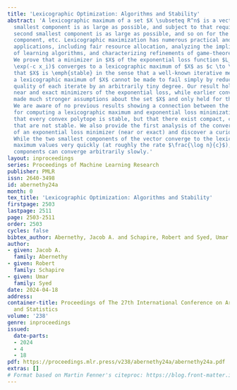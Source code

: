 ```yaml
---
title: 'Lexicographic Optimization: Algorithms and Stability'
abstract: 'A lexicographic maximum of a set $X \subseteq R^n$ is a vector in $X$ whose
  smallest component is as large as possible, and subject to that requirement, whose
  second smallest component is as large as possible, and so on for the third smallest
  component, etc. Lexicographic maximization has numerous practical and theoretical
  applications, including fair resource allocation, analyzing the implicit regularization
  of learning algorithms, and characterizing refinements of game-theoretic equilibria.
  We prove that a minimizer in $X$ of the exponential loss function $L_c(x) = \sum_i
  \exp(-c x_i)$ converges to a lexicographic maximum of $X$ as $c \to \infty$, provided
  that $X$ is \emph{stable} in the sense that a well-known iterative method for finding
  a lexicographic maximum of $X$ cannot be made to fail simply by reducing the required
  quality of each iterate by an arbitrarily tiny degree. Our result holds for both
  near and exact minimizers of the exponential loss, while earlier convergence results
  made much stronger assumptions about the set $X$ and only held for the exact minimizer.
  We are aware of no previous results showing a connection between the iterative method
  for computing a lexicographic maximum and exponential loss minimization. We show
  that every convex polytope is stable, but that there exist compact, convex sets
  that are not stable. We also provide the first analysis of the convergence rate
  of an exponential loss minimizer (near or exact) and discover a curious dichotomy:
  While the two smallest components of the vector converge to the lexicographically
  maximum values very quickly (at roughly the rate $\frac{\log n}{c}$), all other
  components can converge arbitrarily slowly.'
layout: inproceedings
series: Proceedings of Machine Learning Research
publisher: PMLR
issn: 2640-3498
id: abernethy24a
month: 0
tex_title: 'Lexicographic Optimization: Algorithms and Stability'
firstpage: 2503
lastpage: 2511
page: 2503-2511
order: 2503
cycles: false
bibtex_author: Abernethy, Jacob A. and Schapire, Robert and Syed, Umar
author:
- given: Jacob A.
  family: Abernethy
- given: Robert
  family: Schapire
- given: Umar
  family: Syed
date: 2024-04-18
address:
container-title: Proceedings of The 27th International Conference on Artificial Intelligence
  and Statistics
volume: '238'
genre: inproceedings
issued:
  date-parts:
  - 2024
  - 4
  - 18
pdf: https://proceedings.mlr.press/v238/abernethy24a/abernethy24a.pdf
extras: []
# Format based on Martin Fenner's citeproc: https://blog.front-matter.io/posts/citeproc-yaml-for-bibliographies/
---
```

